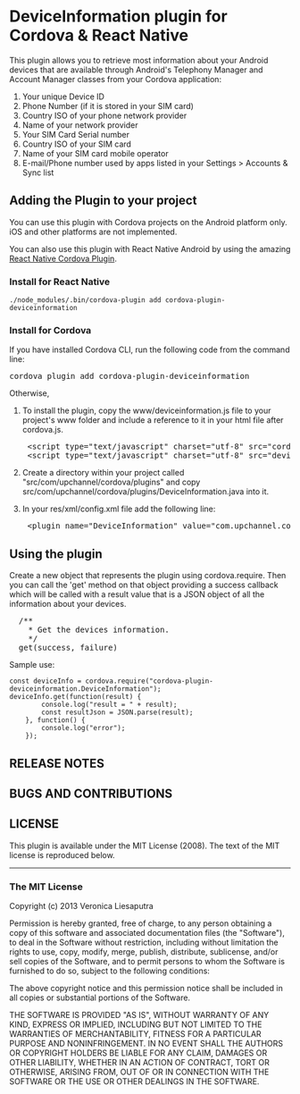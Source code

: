 # DeviceInformation plugin for Cordova & React Native #

This plugin allows you to retrieve most information about your Android devices that are available through Android's Telephony Manager and Account Manager classes from your Cordova application:

1. Your unique Device ID
2. Phone Number (if it is stored in your SIM card)
3. Country ISO of your phone network provider
4. Name of your network provider
5. Your SIM Card Serial number
6. Country ISO of your SIM card
7. Name of your SIM card mobile operator
8. E-mail/Phone number used by apps listed in your Settings > Accounts & Sync list

## Adding the Plugin to your project ##

You can use this plugin with Cordova projects on the Android platform only. iOS and other platforms are not implemented.

You can also use this plugin with React Native Android by using the amazing [React Native Cordova Plugin](https://github.com/axemclion/react-native-cordova-plugin).

### Install for React Native ###
`./node_modules/.bin/cordova-plugin add cordova-plugin-deviceinformation`

### Install for Cordova ###
If you have installed Cordova CLI, run the following code from the command line:
   <pre>cordova plugin add cordova-plugin-deviceinformation</pre>

Otherwise,

1. To install the plugin, copy the www/deviceinformation.js file to your project's www folder and include a reference to it in your html file after cordova.js.
   <pre>
    &lt;script type="text/javascript" charset="utf-8" src="cordova.js"&gt;&lt;/script&gt;
    &lt;script type="text/javascript" charset="utf-8" src="deviceinformation.js"&gt;&lt;/script&gt;
   </pre>

2. Create a directory within your project called "src/com/upchannel/cordova/plugins" and copy src/com/upchannel/cordova/plugins/DeviceInformation.java into it.

3. In your res/xml/config.xml file add the following line:
   <pre>
    &lt;plugin name="DeviceInformation" value="com.upchannel.cordova.plugins.DeviceInformation"/&gt;
   </pre>


## Using the plugin ##

Create a new object that represents the plugin using cordova.require. Then you can call the 'get' method on that object providing a success callback which will be called with a result value that is a JSON object of all the information about your devices.

<pre>
  /**
    * Get the devices information.
    */
  get(success, failure)
</pre>

Sample use:

    const deviceInfo = cordova.require("cordova-plugin-deviceinformation.DeviceInformation");
    deviceInfo.get(function(result) {
            console.log("result = " + result);
            const resultJson = JSON.parse(result);
        }, function() {
            console.log("error");
        });


## RELEASE NOTES ##

## BUGS AND CONTRIBUTIONS ##


## LICENSE ##

This plugin is available under the MIT License (2008).
The text of the MIT license is reproduced below.

---

### The MIT License

Copyright (c) 2013 Veronica Liesaputra

 Permission is hereby granted, free of charge, to any person obtaining a copy
 of this software and associated documentation files (the "Software"), to deal
 in the Software without restriction, including without limitation the rights
 to use, copy, modify, merge, publish, distribute, sublicense, and/or sell
 copies of the Software, and to permit persons to whom the Software is
 furnished to do so, subject to the following conditions:

 The above copyright notice and this permission notice shall be included in
 all copies or substantial portions of the Software.

 THE SOFTWARE IS PROVIDED "AS IS", WITHOUT WARRANTY OF ANY KIND, EXPRESS OR
 IMPLIED, INCLUDING BUT NOT LIMITED TO THE WARRANTIES OF MERCHANTABILITY,
 FITNESS FOR A PARTICULAR PURPOSE AND NONINFRINGEMENT. IN NO EVENT SHALL THE
 AUTHORS OR COPYRIGHT HOLDERS BE LIABLE FOR ANY CLAIM, DAMAGES OR OTHER
 LIABILITY, WHETHER IN AN ACTION OF CONTRACT, TORT OR OTHERWISE, ARISING FROM,
 OUT OF OR IN CONNECTION WITH THE SOFTWARE OR THE USE OR OTHER DEALINGS IN
 THE SOFTWARE.
